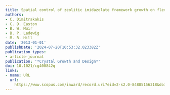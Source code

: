 ```yaml
---
title: Spatial control of zeolitic imidazolate framework growth on flexible substrates
authors:
- C. Dimitrakakis
- C. D. Easton
- B. W. Muir
- B. P. Ladewig
- M. R. Hill
date: '2013-01-01'
publishDate: '2024-07-20T10:53:32.023382Z'
publication_types:
- article-journal
publication: '*Crystal Growth and Design*'
doi: 10.1021/cg400842q
links:
- name: URL
  url: 
    https://www.scopus.com/inward/record.uri?eid=2-s2.0-84885156318&doi=10.1021%2fcg400842q&partnerID=40&md5=cd5407f3292af48fe88e8524cc81051a
---
```

